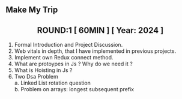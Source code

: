 <h2>Make My Trip</h2>
<h2 align="center">ROUND:1 [ 60MIN ] [ Year: 2024 ] </h2>

1. Formal Introduction and Project Discussion.
2. Web vitals in depth, that I have implemented in previous projects.
3. Implement own Redux connect method.
4. What are protoypes in Js ? Why do we need it ?
5. What is Hoisting in Js ?
6. Two Dsa Problem  
a. Linked List rotation question  
b. Problem on arrays: longest subsequent prefix
